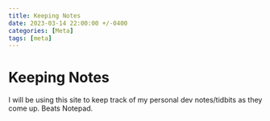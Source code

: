 ```yaml
---
title: Keeping Notes
date: 2023-03-14 22:00:00 +/-0400
categories: [Meta]
tags: [meta]
---
```


# Keeping Notes
I will be using this site to keep track of my personal dev notes/tidbits as they come up. Beats Notepad.
